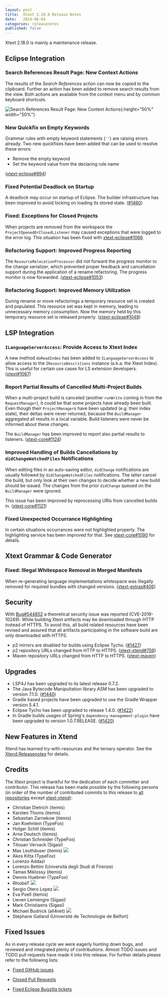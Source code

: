 ```yaml
---
layout: post
title:  Xtext 2.18.0 Release Notes
date:   2019-06-04
categories: releasenotes
published: false
---
```


Xtext 2.18.0 is mainly a maintenance release.

## Eclipse Integration

### Search References Result Page: New Context Actions

The results of the _Search References_ action can now be copied to the clipboard. Further an action has been added to remove search results from the view. Both actions are available from the context menu and by common keyboard shortcuts.

![Search References Result Page: New Context Actions]({{site.baseurl}}/images/releasenotes/2_18_SearchReferencesResultActions.png){:height="50%" width="50%"}


### New Quickfix on Empty Keywords

Grammar rules with empty keyword statements (`''`) are raising errors already. Two new quickfixes have been added that can be used to resolve these errors:

* Remove the empty keyword
* Set the keyword value from the declaring rule name

([xtext-eclipse#994](https://github.com/eclipse/xtext-eclipse/issues/994))

### Fixed Potential Deadlock on Startup

A deadlock may occur on startup of Eclipse. The builder infrastructure has been improved to avoid locking on loading its stored state. ([#1460](https://github.com/eclipse/xtext/issues/1460))

### Fixed: Exceptions for Closed Projects

When projects are removed from the workspace the `ProjectOpenedOrClosedListener` may caused exceptions that were logged to the error log. This situation has been fixed with [xtext-eclipse#1066](https://github.com/eclipse/xtext-eclipse/issues/1066).

### Refactoring Support: Improved Progress Reporting

The `ResourceRelocationProcessor` did not forward the progress monitor to the change serializer, which prevented proper feedback and cancellation support during the application of a rename refactoring. The progress monitor is now forwarded. ([xtext-eclipse#1053](https://github.com/eclipse/xtext-eclipse/issues/1053))

### Refactoring Support: Improved Memory Utilization

During rename or move refactorings a temporary resource set is created and populated. This resource set was kept in memory, leading to unnecessary memory consumption. Now the memory held by this temporary resource set is released properly. ([xtext-eclipse#1048](https://github.com/eclipse/xtext-eclipse/issues/1048))

## LSP Integration

### `ILanguageServerAccess`: Provide Access to Xtext Index

A new method `doReadIndex` has been added to `ILanguageServerAccess` to allow access to the `IResourceDescritions` instance (a.k.a. the Xtext Index). This is useful for certain use cases for LS extension developers. ([xtext#1067](https://github.com/eclipse/xtext-core/issues/1067))

### Report Partial Results of Cancelled Multi-Project Builds

When a multi-project build is canceled (another `runWrite` coming in from the `RequestManager`), it could be that some projects have already been built. Even though their `ProjectManager`s have been updated (e.g. their index state), their deltas were never returned, because the `BuildManager` aggregated all results in a local variable. Build listeners were never be informed about these changes.

The `BuildManager` has been improved to report also partial results to listeners. ([xtext-core#1124](https://github.com/eclipse/xtext-core/issues/1124))

### Improved Handling of Builds Cancellations by `didChangeWatchedFiles` Notifications

When editing files in an auto-saving editor, `didChange` notifications are usually followed by `didChangeWatchedFiles` notifications. The latter cancel the build, but only look at their own changes to decide whether a new build should be issued. The changes from the prior `didChange` queued on the `BuildManager` were ignored.

This issue has been improved by reprocessing URIs from cancelled builds in. ([xtext-core#1121](https://github.com/eclipse/xtext-core/issues/1121))

### Fixed Unexpected Occurrance Highlighting

In certain situations occurrances were not highlighted properly. The highlighting service has been improved for that. See [xtext-core#1090](https://github.com/eclipse/xtext-core/issues/1090) for details.


## Xtext Grammar & Code Generator

### Fixed: Illegal Whitespace Removal in Merged Manifests

When re-generating language implementations whitespace was illegally removed for required bundles with changed versions. ([xtext-extras#406](https://github.com/eclipse/xtext-extras/issues/406))


## Security

With [Bug#544852](https://bugs.eclipse.org/bugs/show_bug.cgi?id=544852) a theoretical security issue was reported (CVE-2019-10249). While building Xtext artifacts may be downloaded through HTTP instead of HTTPS. To avoid this, all build related resources have been revised and assured that all artifacts participating in the software build are only downloaded with HTTPS.

* p2 mirrors are disabled for builds using Eclipse Tycho. ([#1427](https://github.com/eclipse/xtext/issues/1427))
* p2 repository URLs changed from HTTP to HTTPS. ([xtext-xtend#759](https://github.com/eclipse/xtext-xtend/issues/759))
* Maven repository URLs changed from HTTP to HTTPS. ([xtext-maven](https://github.com/eclipse/xtext-maven/issues/74))


## Upgrades

* LSP4J has been upgraded to its latest release 0.7.2.
* The Java Bytecode Manipultation library ASM has been upgraded to version 7.1.0. ([#1440](https://github.com/eclipse/xtext/issues/1440))
* Gradle based projects have been upgraded to use the Gradle Wrapper version 5.4.1.
* Eclipse Tycho has been upgraded to release 1.4.0. ([#1422](https://github.com/eclipse/xtext/issues/1422))
* In Gradle builds usages of Spring's `dependency-management-plugin` have been upgraded to version 1.0.7.RELEASE. ([#1420](https://github.com/eclipse/xtext/issues/1420))

## New Features in Xtend

Xtend has learned try-with-resources and the ternary operator. See the [Xtend Releasenotes](https://www.eclipse.org/xtend/releasenotes.html#/releasenotes/2019/06/04/version-2-18-0) for details.

## Credits

The Xtext project is thankful for the dedication of each committer and contributor. This release has been made possible by the following persons (in order of the number of contributed commits to this release to [all repositories](https://github.com/eclipse/xtext#repositories) except [xtext-xtend](https://github.com/eclipse/xtext-xtend)):

- Christian Dietrich (itemis)
- Karsten Thoms (itemis)
- Sebastian Zarnekow (itemis)
- Jan Koehnlein (TypeFox)
- Holger Schill (itemis)
- Arne Deutsch (itemis)
- Christian Schneider (TypeFox)
- Titouan Vervack (Sigasi)
- Max Leuthäuser (itemis) ![](https://img.shields.io/badge/-first%20time%20contributor-green.svg)
- Akos Kitta (TypeFox)
- Lorenzo Addazi
- Lorenzo Bettini (Università degli Studi di Firenze)
- Tamas Miklossy (itemis)
- Dennis Huebner (TypeFox)
- RhiobeT ![](https://img.shields.io/badge/-first%20time%20contributor-green.svg)
- Sergio Otero Lopez ![](https://img.shields.io/badge/-first%20time%20contributor-green.svg)
- Eva Poell (itemis)
- Lieven Lemiengre (Sigasi)
- Mark Christiaens (Sigasi)
- Michael Budnick (all4net) ![](https://img.shields.io/badge/-first%20time%20contributor-green.svg)
- Stéphane Galland (Université de Technologie de Belfort)

## Fixed Issues

As in every release cycle we were eagerly hunting down bugs, and reviewed and integrated plenty of contributions. Almost TODO issues and TODO pull requests have made it into this release. For further details please refer to the following lists:

* [Fixed GitHub issues](https://github.com/search?utf8=%E2%9C%93&q=is%3Aissue+milestone%3ARelease_2.18+is%3Aclosed+repo%3Aeclipse%2Fxtext+repo%3Aeclipse%2Fxtext-core+repo%3Aeclipse%2Fxtext-lib+repo%3Aeclipse%2Fxtext-extras+repo%3Aeclipse%2Fxtext-eclipse+repo%3Aeclipse%2Fxtext-idea+repo%3Aeclipse%2Fxtext-web+repo%3Aeclipse%2Fxtext-maven+repo%3Aeclipse%2Fxtext-xtend&type=Issues&ref=searchresults)

* [Closed Pull Requests](https://github.com/search?utf8=%E2%9C%93&q=is%3Apr+milestone%3ARelease_2.18+is%3Aclosed+repo%3Aeclipse%2Fxtext+repo%3Aeclipse%2Fxtext-core+repo%3Aeclipse%2Fxtext-lib+repo%3Aeclipse%2Fxtext-extras+repo%3Aeclipse%2Fxtext-eclipse+repo%3Aeclipse%2Fxtext-idea+repo%3Aeclipse%2Fxtext-web+repo%3Aeclipse%2Fxtext-maven+repo%3Aeclipse%2Fxtext-xtend&type=Issues&ref=searchresults)

* [Fixed Eclipse Bugzilla tickets](https://bugs.eclipse.org/bugs/buglist.cgi?bug_status=RESOLVED&bug_status=VERIFIED&bug_status=CLOSED&classification=Modeling&classification=Tools&columnlist=product%2Ccomponent%2Cassigned_to%2Cbug_status%2Cresolution%2Cshort_desc%2Cchangeddate%2Ckeywords&f0=OP&f1=OP&f3=CP&f4=CP&known_name=Xtext%202.18&list_id=16618269&product=TMF&product=Xtend&query_based_on=Xtext%202.18&query_format=advanced&status_whiteboard=v2.18&status_whiteboard_type=allwordssubstr)
